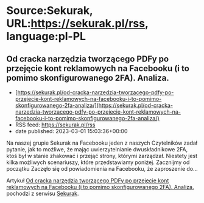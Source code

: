# Source:Sekurak, URL:https://sekurak.pl/rss, language:pl-PL

## Od cracka narzędzia tworzącego PDFy po przejęcie kont reklamowych na Facebooku (i to pomimo skonfigurowanego 2FA). Analiza.
 - [https://sekurak.pl/od-cracka-narzedzia-tworzacego-pdfy-po-przejecie-kont-reklamowych-na-facebooku-i-to-pomimo-skonfigurowanego-2fa-analiza/](https://sekurak.pl/od-cracka-narzedzia-tworzacego-pdfy-po-przejecie-kont-reklamowych-na-facebooku-i-to-pomimo-skonfigurowanego-2fa-analiza/)
 - RSS feed: https://sekurak.pl/rss
 - date published: 2023-03-01 15:03:36+00:00

<p>Na naszej grupie Sekurak na Facebooku jeden z naszych Czytelników zadał pytanie, jak to możliwe, że mając uwierzytelnianie dwuskładnikowe 2FA, ktoś był w stanie zhakować i przejąć strony, którymi zarządzał. Niestety jest kilka możliwych scenariuszy, które przedstawiamy poniżej. Zacznijmy od początku Zaczęło się od powiadomienia na Facebooku, że zaproszenie do...</p>
<p>Artykuł <a href="https://sekurak.pl/od-cracka-narzedzia-tworzacego-pdfy-po-przejecie-kont-reklamowych-na-facebooku-i-to-pomimo-skonfigurowanego-2fa-analiza/" rel="nofollow">Od cracka narzędzia tworzącego PDFy po przejęcie kont reklamowych na Facebooku (i to pomimo skonfigurowanego 2FA). Analiza.</a> pochodzi z serwisu <a href="https://sekurak.pl" rel="nofollow">Sekurak</a>.</p>

